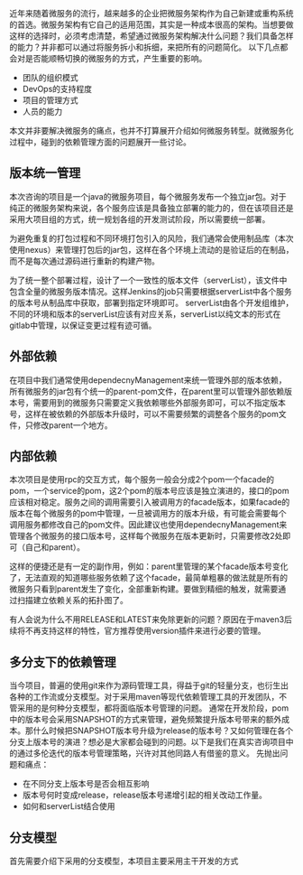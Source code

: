 近年来随着微服务的流行，越来越多的企业把微服务架构作为自己新建或重构系统的首选。微服务架构有它自己的适用范围，其实是一种成本很高的架构。当想要做这样的选择时，必须考虑清楚，希望通过微服务架构解决什么问题？我们具备怎样的能力？并非都可以通过将服务拆小和拆细，来把所有的问题简化。
以下几点都会对是否能顺畅切换的微服务的方式，产生重要的影响。
* 团队的组织模式
* DevOps的支持程度
* 项目的管理方式
* 人员的能力

本文并非要解决微服务的痛点，也并不打算展开介绍如何微服务转型。就微服务化过程中，碰到的依赖管理方面的问题展开一些讨论。

## 版本统一管理
本次咨询的项目是一个java的微服务项目，每个微服务发布一个独立jar包。对于纯正的微服务架构来说，各个服务应该是具备独立部署的能力的，但在该项目还是采用大项目组的方式，统一规划各组的开发测试阶段，所以需要统一部署。

为避免重复的打包过程和不同环境打包引入的风险，我们通常会使用制品库（本次使用nexus）来管理打包后的jar包，这样在各个环境上流动的是验证后的在制品，而不是每次通过源码进行重新的构建产物。

为了统一整个部署过程，设计了一个一致性的版本文件（serverList），该文件中包含全量的微服务版本情况。这样Jenkins的job只需要根据serverList中各个服务的版本号从制品库中获取，部署到指定环境即可。
serverList由各个开发组维护，不同的环境和版本的serverList应该有对应关系，serverList以纯文本的形式在gitlab中管理，以保证变更过程有迹可循。

## 外部依赖
在项目中我们通常使用dependecnyManagement来统一管理外部的版本依赖，所有微服务的jar包有个统一的parent-pom文件，在parent里可以管理外部依赖版本号，需要用到的微服务只需要定义我依赖哪些外部服务即可，可以不指定版本号，这样在被依赖的外部版本升级时，可以不需要频繁的调整各个服务的pom文件，只修改parent一个地方。

## 内部依赖
本次项目是使用rpc的交互方式，每个服务一般会分成2个pom一个facade的pom，一个service的pom，这2个pom的版本号应该是独立演进的，接口的pom应该相对稳定。服务之间的调用需要引入被调用方的facade版本，如果facade的版本在每个微服务的pom中管理，一旦被调用方的版本升级，有可能会需要每个调用服务都修改自己的pom文件。因此建议也使用dependecnyManagement来管理各个微服务的接口版本号，这样每个微服务在版本更新时，只需要修改2处即可（自己和parent）。

这样的便捷还是有一定的副作用，例如：parent里管理的某个facade版本号变化了，无法直观的知道哪些服务依赖了这个facade，最简单粗暴的做法就是所有的微服务只看到parent发生了变化，全部重新构建。要做到精细的触发，就需要通过扫描建立依赖关系的拓扑图了。

有人会说为什么不用RELEASE和LATEST来免除更新的问题？原因在于maven3后续将不再支持这样的特性，官方推荐使用version插件来进行必要的管理。

## 多分支下的依赖管理
当今项目，普遍的使用git来作为源码管理工具，得益于git的轻量分支，也衍生出各种的工作流或分支模型。对于采用maven等现代依赖管理工具的开发团队，不管采用的是何种分支模型，都将面临版本号管理的问题。
通常在开发阶段，pom中的版本号会采用SNAPSHOT的方式来管理，避免频繁提升版本号带来的额外成本。那什么时候把SNAPSHOT版本号升级为release的版本号？又如何管理在各个分支上版本号的演进？想必是大家都会碰到的问题。以下是我们在真实咨询项目中的通过多伦迭代的版本号管理策略，兴许对其他同路人有借鉴的意义。
先抛出问题和痛点：
* 在不同分支上版本号是否会相互影响
* 版本号何时变成release，release版本号递增引起的相关改动工作量。
* 如何和serverList结合使用

## 分支模型
首先需要介绍下采用的分支模型，本项目主要采用主干开发的方式



